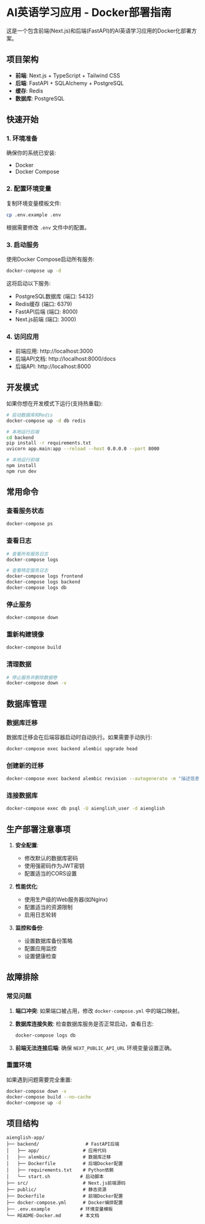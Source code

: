 # AI英语学习应用 - Docker部署指南

这是一个包含前端(Next.js)和后端(FastAPI)的AI英语学习应用的Docker化部署方案。

## 项目架构

- **前端**: Next.js + TypeScript + Tailwind CSS
- **后端**: FastAPI + SQLAlchemy + PostgreSQL
- **缓存**: Redis
- **数据库**: PostgreSQL

## 快速开始

### 1. 环境准备

确保你的系统已安装:
- Docker
- Docker Compose

### 2. 配置环境变量

复制环境变量模板文件:
```bash
cp .env.example .env
```

根据需要修改 `.env` 文件中的配置。

### 3. 启动服务

使用Docker Compose启动所有服务:
```bash
docker-compose up -d
```

这将启动以下服务:
- PostgreSQL数据库 (端口: 5432)
- Redis缓存 (端口: 6379)
- FastAPI后端 (端口: 8000)
- Next.js前端 (端口: 3000)

### 4. 访问应用

- 前端应用: http://localhost:3000
- 后端API文档: http://localhost:8000/docs
- 后端API: http://localhost:8000

## 开发模式

如果你想在开发模式下运行(支持热重载):

```bash
# 启动数据库和Redis
docker-compose up -d db redis

# 本地运行后端
cd backend
pip install -r requirements.txt
uvicorn app.main:app --reload --host 0.0.0.0 --port 8000

# 本地运行前端
npm install
npm run dev
```

## 常用命令

### 查看服务状态
```bash
docker-compose ps
```

### 查看日志
```bash
# 查看所有服务日志
docker-compose logs

# 查看特定服务日志
docker-compose logs frontend
docker-compose logs backend
docker-compose logs db
```

### 停止服务
```bash
docker-compose down
```

### 重新构建镜像
```bash
docker-compose build
```

### 清理数据
```bash
# 停止服务并删除数据卷
docker-compose down -v
```

## 数据库管理

### 数据库迁移

数据库迁移会在后端容器启动时自动执行。如果需要手动执行:

```bash
docker-compose exec backend alembic upgrade head
```

### 创建新的迁移
```bash
docker-compose exec backend alembic revision --autogenerate -m "描述信息"
```

### 连接数据库
```bash
docker-compose exec db psql -U aienglish_user -d aienglish
```

## 生产部署注意事项

1. **安全配置**:
   - 修改默认的数据库密码
   - 使用强密码作为JWT密钥
   - 配置适当的CORS设置

2. **性能优化**:
   - 使用生产级的Web服务器(如Nginx)
   - 配置适当的资源限制
   - 启用日志轮转

3. **监控和备份**:
   - 设置数据库备份策略
   - 配置应用监控
   - 设置健康检查

## 故障排除

### 常见问题

1. **端口冲突**:
   如果端口被占用，修改 `docker-compose.yml` 中的端口映射。

2. **数据库连接失败**:
   检查数据库服务是否正常启动，查看日志:
   ```bash
   docker-compose logs db
   ```

3. **前端无法连接后端**:
   确保 `NEXT_PUBLIC_API_URL` 环境变量设置正确。

### 重置环境

如果遇到问题需要完全重置:
```bash
docker-compose down -v
docker-compose build --no-cache
docker-compose up -d
```

## 项目结构

```
aienglish-app/
├── backend/                 # FastAPI后端
│   ├── app/                # 应用代码
│   ├── alembic/            # 数据库迁移
│   ├── Dockerfile          # 后端Docker配置
│   ├── requirements.txt    # Python依赖
│   └── start.sh           # 启动脚本
├── src/                    # Next.js前端源码
├── public/                 # 静态资源
├── Dockerfile              # 前端Docker配置
├── docker-compose.yml      # Docker编排配置
├── .env.example           # 环境变量模板
└── README-Docker.md       # 本文档
```